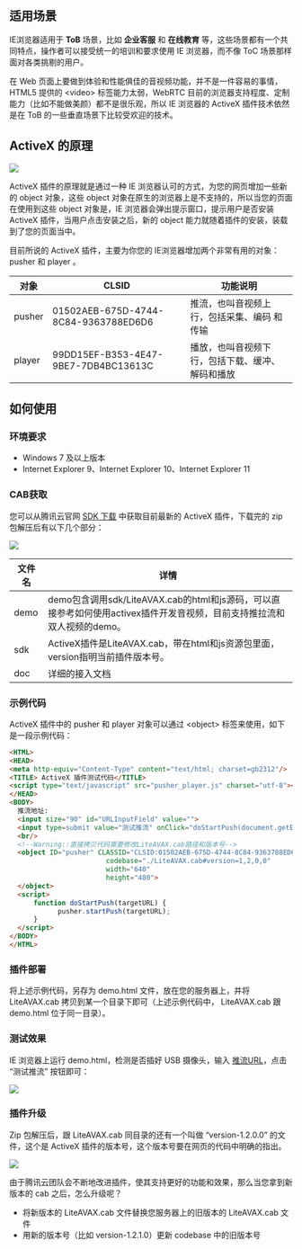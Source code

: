 ## 适用场景

IE浏览器适用于 **ToB** 场景，比如 **企业客服** 和 **在线教育** 等，这些场景都有一个共同特点，操作者可以接受统一的培训和要求使用 IE 浏览器，而不像 ToC 场景那样面对各类挑剔的用户。

在 Web 页面上要做到体验和性能俱佳的音视频功能，并不是一件容易的事情，HTML5 提供的 &lt;video&gt; 标签能力太弱，WebRTC 目前的浏览器支持程度、定制能力（比如不能做美颜）都不是很乐观，所以 IE 浏览器的 ActiveX 插件技术依然是在 ToB 的一些垂直场景下比较受欢迎的技术。

## ActiveX 的原理
![](https://mc.qcloudimg.com/static/img/7f306e37bc3b66e0cf2bb778d0f4726e/image.png)

ActiveX 插件的原理就是通过一种 IE 浏览器认可的方式，为您的网页增加一些新的 object 对象，这些 object 对象在原生的浏览器上是不支持的，所以当您的页面在使用到这些 object 对象是，IE 浏览器会弹出提示窗口，提示用户是否安装 ActiveX 插件，当用户点击安装之后，新的 object 能力就随着插件的安装，装载到了您的页面当中。

目前所说的 ActiveX 插件，主要为你您的 IE浏览器增加两个非常有用的对象： pusher 和 player 。

| 对象 | CLSID | 功能说明 |
|---------|---------|---------|
| pusher | 01502AEB-675D-4744-8C84-9363788ED6D6  |  推流，也叫音视频上行，包括采集、编码 和 传输 |
| player  | 99DD15EF-B353-4E47-9BE7-7DB4BC13613C | 播放，也叫音视频下行，包括下载、缓冲、解码和播放 |

## 如何使用

### 环境要求
- Windows 7 及以上版本
- Internet Explorer 9、Internet Explorer 10、Internet Explorer 11

### CAB获取
您可以从腾讯云官网 [SDK 下载](https://cloud.tencent.com/document/product/454/7873#Windows) 中获取目前最新的 ActiveX 插件，下载完的 zip 包解压后有以下几个部分：

![](https://mc.qcloudimg.com/static/img/d4f7e0e05b250d5ade298c14f3876522/image.png)

| 文件名  | 详情                                       |
| ---- | ---------------------------------------- |
| demo | demo包含调用sdk/LiteAVAX.cab的html和js源码，可以直接参考如何使用activex插件开发音视频，目前支持推拉流和双人视频的demo。 |
| sdk  | ActiveX插件是LiteAVAX.cab，带在html和js资源包里面，version指明当前插件版本号。 |
| doc  | 详细的接入文档 |                          |

### 示例代码

ActiveX 插件中的 pusher 和 player 对象可以通过 &lt;object&gt; 标签来使用，如下是一段示例代码：

```html
<HTML>
<HEAD>
<meta http-equiv="Content-Type" content="text/html; charset=gb2312"/>
<TITLE> ActiveX 插件测试代码</TITLE>
<script type="text/javascript" src="pusher_player.js" charset="utf-8"></script>
</HEAD>
<BODY>
  推流地址:
  <input size="90" id="URLInputField" value="">
  <input type=submit value="测试推流" onClick="doStartPush(document.getElementById('URLInputField').value);">
  <br/>
  <!--Warning::直接拷贝代码需要修改LiteAVAX.cab路径和版本号-->
  <object ID="pusher" CLASSID="CLSID:01502AEB-675D-4744-8C84-9363788ED6D6"
                        codebase="./LiteAVAX.cab#version=1,2,0,0"
                        width="640"
                        height="480">
  </object>
  <script>
	  function doStartPush(targetURL) {
			pusher.startPush(targetURL);
	  }
  </script>
</BODY>
</HTML>
```

### 插件部署
将上述示例代码，另存为 demo.html 文件，放在您的服务器上，并将 LiteAVAX.cab 拷贝到某一个目录下即可（上述示例代码中， LiteAVAX.cab 跟 demo.html 位于同一目录）。

### 测试效果
IE 浏览器上运行 demo.html，检测是否插好 USB 摄像头，输入 [推流URL](https://cloud.tencent.com/document/product/454/7915)，点击 “测试推流” 按钮即可：

![](https://mc.qcloudimg.com/static/img/39fe0af10c43aa123c80e0887b66a227/image.jpg)


### 插件升级
Zip 包解压后，跟 LiteAVAX.cab 同目录的还有一个叫做 “version-1.2.0.0” 的文件，这个是 ActiveX 插件的版本号，这个版本号要在网页的代码中明确的指出。

![](//mc.qcloudimg.com/static/img/fcb7bafcdaae5878a63a50db2df7c8a8/image.jpg)

由于腾讯云团队会不断地改进插件，使其支持更好的功能和效果，那么当您拿到新版本的 cab 之后，怎么升级呢？

- 将新版本的 LiteAVAX.cab 文件替换您服务器上的旧版本的 LiteAVAX.cab 文件
- 用新的版本号（比如 version-1.2.1.0）更新 codebase 中的旧版本号 


